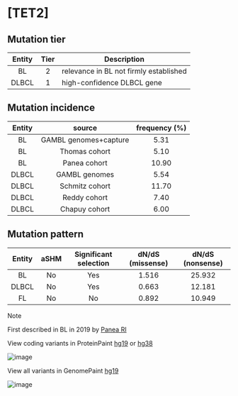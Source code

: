 # [TET2]

## Mutation tier

|Entity|Tier|Description                           |
|:------:|:----:|--------------------------------------|
|BL    |2   |relevance in BL not firmly established|
|DLBCL |1   |high-confidence DLBCL gene            |
## Mutation incidence

|Entity|source               |frequency (%)|
|:------:|:---------------------:|:-------------:|
|BL    |GAMBL genomes+capture| 5.31        |
|BL    |Thomas cohort        | 5.10        |
|BL    |Panea cohort         |10.90        |
|DLBCL |GAMBL genomes        | 5.54        |
|DLBCL |Schmitz cohort       |11.70        |
|DLBCL |Reddy cohort         | 7.40        |
|DLBCL |Chapuy cohort        | 6.00        |

## Mutation pattern

|Entity|aSHM|Significant selection|dN/dS (missense)|dN/dS (nonsense)|
|:------:|:----:|:---------------------:|:----------------:|:----------------:|
|BL    |No  |Yes                  |1.516           |25.932          |
|DLBCL |No  |Yes                  |0.663           |12.181          |
|FL    |No  |No                   |0.892           |10.949          |


> [!NOTE]
> First described in BL in 2019 by [Panea RI](https://pubmed.ncbi.nlm.nih.gov/31558468)

View coding variants in ProteinPaint [hg19](https://www.bcgsc.ca/downloads/morinlab/GAMBL/test/genes/TET2_protein.html)  or [hg38](https://www.bcgsc.ca/downloads/morinlab/GAMBL/test/genes/TET2_protein_hg38.html)

![image](../../images/proteinpaint/TET2_NM_001127208.svg)

View all variants in GenomePaint [hg19](https://www.bcgsc.ca/downloads/morinlab/GAMBL/test/genes/TET2.html)

![image](../../images/proteinpaint/TET2.svg)

